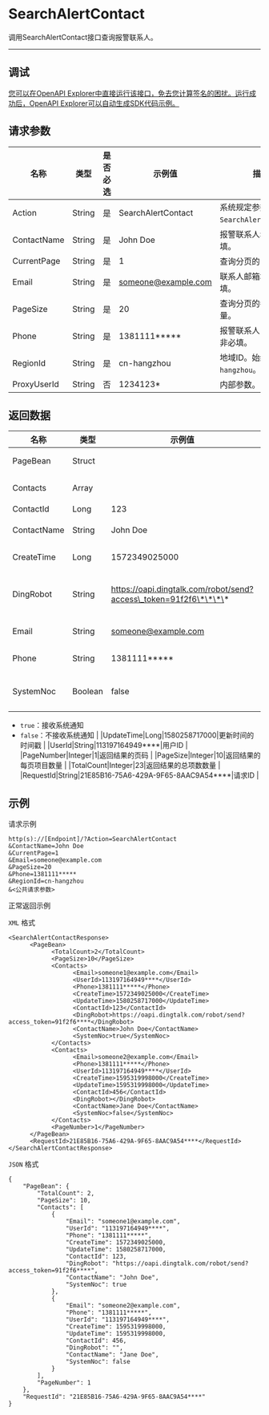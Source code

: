 # SearchAlertContact

调用SearchAlertContact接口查询报警联系人。

************

## 调试

[您可以在OpenAPI Explorer中直接运行该接口，免去您计算签名的困扰。运行成功后，OpenAPI Explorer可以自动生成SDK代码示例。](https://api.aliyun.com/#product=ARMS&api=SearchAlertContact&type=RPC&version=2019-08-08)

## 请求参数

|名称|类型|是否必选|示例值|描述|
|--|--|----|---|--|
|Action|String|是|SearchAlertContact|系统规定参数，取值为`SearchAlertContact`。 |
|ContactName|String|是|John Doe|报警联系人名称。非必填。 |
|CurrentPage|String|是|1|查询分页的当前页码。 |
|Email|String|是|someone@example.com|联系人邮箱地址。非必填。 |
|PageSize|String|是|20|查询分页的每页项目数量。 |
|Phone|String|是|1381111\*\*\*\*\*|报警联系人电话号码。非必填。 |
|RegionId|String|是|cn-hangzhou|地域ID。始终填写`cn-hangzhou`。 |
|ProxyUserId|String|否|1234123\*|内部参数。 |

## 返回数据

|名称|类型|示例值|描述|
|--|--|---|--|
|PageBean|Struct| |返回结构体 |
|Contacts|Array| |联系人对象列表 |
|ContactId|Long|123|联系人ID |
|ContactName|String|John Doe|联系人名称 |
|CreateTime|Long|1572349025000|创建时间的时间戳 |
|DingRobot|String|https://oapi.dingtalk.com/robot/send?access\_token=91f2f6\*\*\*\*|钉钉机器人Webhook URL |
|Email|String|someone@example.com|联系人邮箱地址 |
|Phone|String|1381111\*\*\*\*\*|联系人电话号码 |
|SystemNoc|Boolean|false|是否接收系统通知：

 -   `true`：接收系统通知
-   `false`：不接收系统通知 |
|UpdateTime|Long|1580258717000|更新时间的时间戳 |
|UserId|String|113197164949\*\*\*\*|用户ID |
|PageNumber|Integer|1|返回结果的页码 |
|PageSize|Integer|10|返回结果的每页项目数量 |
|TotalCount|Integer|23|返回结果的总项数数量 |
|RequestId|String|21E85B16-75A6-429A-9F65-8AAC9A54\*\*\*\*|请求ID |

## 示例

请求示例

```
http(s)://[Endpoint]/?Action=SearchAlertContact
&ContactName=John Doe
&CurrentPage=1
&Email=someone@example.com
&PageSize=20
&Phone=1381111*****
&RegionId=cn-hangzhou
&<公共请求参数>
```

正常返回示例

`XML` 格式

```
<SearchAlertContactResponse>
	  <PageBean>
		    <TotalCount>2</TotalCount>
		    <PageSize>10</PageSize>
		    <Contacts>
			      <Email>someone1@example.com</Email>
			      <UserId>113197164949****</UserId>
			      <Phone>1381111*****</Phone>
			      <CreateTime>1572349025000</CreateTime>
			      <UpdateTime>1580258717000</UpdateTime>
			      <ContactId>123</ContactId>
			      <DingRobot>https://oapi.dingtalk.com/robot/send?access_token=91f2f6****</DingRobot>
			      <ContactName>John Doe</ContactName>
			      <SystemNoc>true</SystemNoc>
		    </Contacts>
		    <Contacts>
			      <Email>someone2@example.com</Email>
			      <Phone>1381111*****</Phone>
			      <UserId>113197164949****</UserId>
			      <CreateTime>1595319998000</CreateTime>
			      <UpdateTime>1595319998000</UpdateTime>
			      <ContactId>456</ContactId>
			      <DingRobot></DingRobot>
			      <ContactName>Jane Doe</ContactName>
			      <SystemNoc>false</SystemNoc>
		    </Contacts>
		    <PageNumber>1</PageNumber>
	  </PageBean>
	  <RequestId>21E85B16-75A6-429A-9F65-8AAC9A54****</RequestId>
</SearchAlertContactResponse>
```

`JSON` 格式

```
{
	"PageBean": {
		"TotalCount": 2,
		"PageSize": 10,
		"Contacts": [
			{
				"Email": "someone1@example.com",
				"UserId": "113197164949****",
				"Phone": "1381111*****",
				"CreateTime": 1572349025000,
				"UpdateTime": 1580258717000,
				"ContactId": 123,
				"DingRobot": "https://oapi.dingtalk.com/robot/send?access_token=91f2f6****",
				"ContactName": "John Doe",
				"SystemNoc": true
			},
			{
				"Email": "someone2@example.com",
				"Phone": "1381111*****",
				"UserId": "113197164949****",
				"CreateTime": 1595319998000,
				"UpdateTime": 1595319998000,
				"ContactId": 456,
				"DingRobot": "",
				"ContactName": "Jane Doe",
				"SystemNoc": false
			}
		],
		"PageNumber": 1
	},
	"RequestId": "21E85B16-75A6-429A-9F65-8AAC9A54****"
}
```

